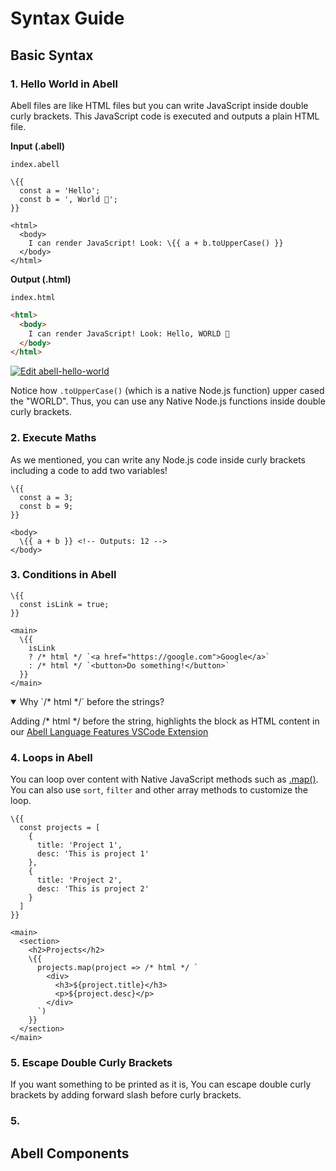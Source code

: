 # Syntax Guide

## Basic Syntax

### 1. Hello World in Abell

Abell files are like HTML files but you can write JavaScript inside double curly brackets. This JavaScript code is executed and outputs a plain HTML file.

**Input (.abell)**

`index.abell`
```abell
\{{ 
  const a = 'Hello';
  const b = ', World 🌻';
}}

<html>
  <body>
    I can render JavaScript! Look: \{{ a + b.toUpperCase() }}
  </body>
</html>
```

**Output (.html)**

`index.html`
```html
<html>
  <body>
    I can render JavaScript! Look: Hello, WORLD 🌻
  </body>
</html>
```

[![Edit abell-hello-world](https://codesandbox.io/static/img/play-codesandbox.svg)](https://codesandbox.io/s/abell-hello-world-zit90?fontsize=14&hidenavigation=1&module=%2Fsrc%2Findex.abell&theme=dark)



Notice how `.toUpperCase()` (which is a native Node.js function) upper cased the "WORLD". Thus, you can use any Native Node.js functions inside double curly brackets.

### 2. Execute Maths

As we mentioned, you can write any Node.js code inside curly brackets including a code to add two variables!

```abell
\{{
  const a = 3;
  const b = 9;
}}

<body>
  \{{ a + b }} <!-- Outputs: 12 -->
</body>
```

### 3. Conditions in Abell

```abell
\{{
  const isLink = true;
}}

<main>
  \{{
    isLink 
    ? /* html */ `<a href="https://google.com">Google</a>`
    : /* html */ `<button>Do something!</button>`
  }}
</main>
```

<details open>
  <summary>Why `/* html */` before the strings?</summary>

  Adding /* html */ before the string, highlights the block as HTML content in our [Abell Language Features VSCode Extension]()

</details>

### 4. Loops in Abell

You can loop over content with Native JavaScript methods such as [.map()](TODO). You can also use `sort`, `filter` and other array methods to customize the loop.

```abell
\{{
  const projects = [
    {
      title: 'Project 1',
      desc: 'This is project 1'
    },
    {
      title: 'Project 2',
      desc: 'This is project 2'
    }
  ]
}}

<main>
  <section>
    <h2>Projects</h2>
    \{{
      projects.map(project => /* html */ `
        <div>
          <h3>${project.title}</h3>
          <p>${project.desc}</p>
        </div>
      `)
    }}
  </section>
</main>
```

### 5. Escape Double Curly Brackets

If you want something to be printed as it is, You can escape double curly brackets by adding forward slash before curly brackets.


### 5. 


## Abell Components



